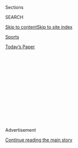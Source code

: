 <div id="app">

<div>

<div>

<div>

<div class="NYTAppHideMasthead css-1q2w90k e1suatyy0">

<div class="section css-ui9rw0 e1suatyy2">

<div class="css-eph4ug er09x8g0">

<div class="css-6n7j50">

</div>

<span class="css-1dv1kvn">Sections</span>

<div class="css-10488qs">

<span class="css-1dv1kvn">SEARCH</span>

</div>

[Skip to content](#site-content)[Skip to site index](#site-index)

</div>

<div id="masthead-section-label" class="css-1wr3we4 eaxe0e00">

[Sports](https://www.nytimes.com/section/sports)

</div>

<div class="css-10698na e1huz5gh0">

</div>

</div>

<div id="masthead-bar-one" class="section hasLinks css-15hmgas e1csuq9d3">

<div class="css-uqyvli e1csuq9d0">

</div>

<div class="css-1uqjmks e1csuq9d1">

</div>

<div class="css-9e9ivx">

[](https://myaccount.nytimes.com/auth/login?response_type=cookie&client_id=vi)

</div>

<div class="css-1bvtpon e1csuq9d2">

[Today’s Paper](https://www.nytimes.com/section/todayspaper)

</div>

</div>

</div>

</div>

<div data-aria-hidden="false">

<div id="site-content" role="main">

<div>

<div class="css-1aor85t" style="opacity:0.000000001;z-index:-1;visibility:hidden">

<div class="css-1hqnpie">

<div class="css-epjblv">

<span class="css-17xtcya">[Sports](/section/sports)</span><span class="css-x15j1o">|</span><span class="css-fwqvlz">For
a Small Stable, Big Prizes Could Lie Ahead</span>

</div>

<div class="css-k008qs">

<div class="css-1iwv8en">

<span class="css-18z7m18"></span>

<div>

</div>

</div>

<span class="css-1n6z4y">https://nyti.ms/2DFkRGn</span>

<div class="css-1705lsu">

<div class="css-4xjgmj">

<div class="css-4skfbu" role="toolbar" data-aria-label="Social Media Share buttons, Save button, and Comments Panel with current comment count" data-testid="share-tools">

  - 
  - 
  - 
  - 
    
    <div class="css-6n7j50">
    
    </div>

  - 

</div>

</div>

</div>

</div>

</div>

</div>

<div id="NYT_TOP_BANNER_REGION" class="css-13pd83m">

</div>

<div id="top-wrapper" class="css-1sy8kpn">

<div id="top-slug" class="css-l9onyx">

Advertisement

</div>

[Continue reading the main story](#after-top)

<div class="ad top-wrapper" style="text-align:center;height:100%;display:block;min-height:250px">

<div id="top" class="place-ad" data-position="top" data-size-key="top">

</div>

</div>

<div id="after-top">

</div>

</div>

<div>

<div id="sponsor-wrapper" class="css-1hyfx7x">

<div id="sponsor-slug" class="css-19vbshk">

Supported by

</div>

[Continue reading the main story](#after-sponsor)

<div id="sponsor" class="ad sponsor-wrapper" style="text-align:center;height:100%;display:block">

</div>

<div id="after-sponsor">

</div>

</div>

<div class="css-186x18t">

On Horse Racing

</div>

<div class="css-1vkm6nb ehdk2mb0">

# For a Small Stable, Big Prizes Could Lie Ahead

</div>

Tiz the Law has won the first leg of this year’s rejiggered Triple
Crown, and his stallion rights have the potential to generate millions
for Sackatoga Stable in New York.

<div class="css-79elbk" data-testid="photoviewer-wrapper">

<div class="css-z3e15g" data-testid="photoviewer-wrapper-hidden">

</div>

<div class="css-1a48zt4 ehw59r15" data-testid="photoviewer-children">

![<span class="css-16f3y1r e13ogyst0" data-aria-hidden="true">Tiz the
Law is the even-money favorite in Saturday’s Travers Stakes in Saratoga
Springs,
N.Y.</span><span class="css-cnj6d5 e1z0qqy90" itemprop="copyrightHolder"><span class="css-1ly73wi e1tej78p0">Credit...</span><span><span>Cindy
Schultz for The New York
Times</span></span></span>](https://static01.nyt.com/images/2020/08/08/sports/07horses2-print/merlin_175373931_845ebb67-3ec7-4992-9ffa-9a9b0e4fc284-articleLarge.jpg?quality=75&auto=webp&disable=upscale)

</div>

</div>

<div class="css-18e8msd">

<div class="css-vp77d3 epjyd6m0">

<div class="css-hus3qt ey68jwv0" data-aria-hidden="true">

[![Joe
Drape](https://static01.nyt.com/images/2018/12/10/multimedia/author-joe-drape/author-joe-drape-thumbLarge.png
"Joe Drape")](https://www.nytimes.com/by/joe-drape)

</div>

<div class="css-1baulvz">

By [<span class="css-1baulvz last-byline" itemprop="name">Joe
Drape</span>](https://www.nytimes.com/by/joe-drape)

</div>

</div>

  - 
    
    <div class="css-ld3wwf e16638kd2">
    
    Aug. 7, 2020
    
    </div>

  - 
    
    <div class="css-4xjgmj">
    
    <div class="css-d8bdto" role="toolbar" data-aria-label="Social Media Share buttons, Save button, and Comments Panel with current comment count" data-testid="share-tools">
    
      - 
      - 
      - 
      - 
        
        <div class="css-6n7j50">
        
        </div>
    
      - 
    
    </div>
    
    </div>

</div>

</div>

<div class="section meteredContent css-1r7ky0e" name="articleBody" itemprop="articleBody">

<div class="css-1fanzo5 StoryBodyCompanionColumn">

<div class="css-53u6y8">

How lucky is Jack Knowlton? Lucky enough to have the even-money
favorite, Tiz the Law, in the 151st running of the Travers Stakes on
Saturday in Saratoga Springs, N.Y., and with no real pressure to win it.

In gambling parlance, Knowlton and his Sackatoga Stable have a free
roll: whether his colt wins or loses the Travers, also known as the
Midsummer Derby, Tiz the Law will remain the only horse with a chance to
sweep the sport’s Holy Grail, the Triple Crown.

The [coronavirus
pandemic](https://www.nytimes.com/news-event/coronavirus) has reshuffled
the seasons of every sport, but it truly upended thoroughbred racing.
Instead of the Kentucky Derby serving as the first leg of the Triple
Crown on the first Saturday in May, the Belmont Stakes did so for the
first time in history on a Saturday in June.

After Tiz the Law rolled to an emphatic four-length victory at Belmont
Park on Long Island, Knowlton took advantage of the scrambled calendar
and chose an ambitious schedule for his colt, one that mirrored some of
the sport’s greatest horses.

</div>

</div>

<div class="css-1fanzo5 StoryBodyCompanionColumn">

<div class="css-53u6y8">

The Triple Crown champions Sir Barton (1919), Omaha (1935), Whirlaway
(1941), Count Fleet (1943) and Citation (1948) competed in races between
the Preakness and the Belmont, typically the final two legs. All but
Omaha were victorious.

</div>

</div>

<div class="css-79elbk" data-testid="photoviewer-wrapper">

<div class="css-z3e15g" data-testid="photoviewer-wrapper-hidden">

</div>

<div class="css-1a48zt4 ehw59r15" data-testid="photoviewer-children">

![<span class="css-16f3y1r e13ogyst0" data-aria-hidden="true">In six
starts, Tiz the Law has generated purse earnings of nearly $1.5
million.</span><span class="css-cnj6d5 e1z0qqy90" itemprop="copyrightHolder"><span class="css-1ly73wi e1tej78p0">Credit...</span><span>Cindy
Schultz for The New York
Times</span></span>](https://static01.nyt.com/images/2020/08/08/sports/07horse3-print/merlin_175373880_573ce7db-c71b-4fd1-b2d3-c0527eb99b70-articleLarge.jpg?quality=75&auto=webp&disable=upscale)

</div>

</div>

<div class="css-1fanzo5 StoryBodyCompanionColumn">

<div class="css-53u6y8">

“Why not?” asked Knowlton, the managing partner of Sackatoga Stable.
“With the pandemic turning the Triple Crown upside down, and the fact
that we haven’t been able to watch his last two victories in person, we
have almost a month to get ready for Kentucky. It is worth a shot.”

Even better, Saratoga Race Course is Knowlton’s home track and the
meet’s premier race means the world to him. In fact, he has suffered a
broken heart at the hands of the Travers before.

Seventeen years ago, a gelding by the name of Funny Cide was scratched
the day before the race. Funny Cide, the 2003 Kentucky Derby and
Preakness winner, had made Knowlton and his partnership semifamous.
Sackatoga Stable was born in Sackets Harbor, N.Y., [when six old high
school buddies sat on the front
porch](https://www.nytimes.com/2003/06/02/sports/horse-racing-hicks-from-sticks-now-racing-s-elite.html)
of the village’s former mayor, acknowledged they were approaching
midlife crises and decided they needed to get in the horse business.

</div>

</div>

<div class="css-1fanzo5 StoryBodyCompanionColumn">

<div class="css-53u6y8">

They added more partners and captured the imagination of sports fans by
arriving at each Triple Crown race in an old yellow school bus and with
coolers full of beer. But at the Belmont, Empire Maker upset Funny Cide,
who finished third, and dashed their Triple Crown dreams.

</div>

</div>

<div class="css-1h0maa8 e73j0it0">

<div class="css-1xdhyk6 erfvjey0">

<span class="css-1ly73wi e1tej78p0">Image</span>

<div class="css-zjzyr8">

<div data-testid="lazyimage-container" style="height:338.33333333333337px">

</div>

</div>

</div>

<span class="css-16f3y1r e13ogyst0" data-aria-hidden="true">Funny Cide
racing at Belmont Park in 2005. The horse won the first two legs of the
Triple Crown in 2003 for Sackatoga
Stable.</span><span class="css-cnj6d5 e1z0qqy90" itemprop="copyrightHolder"><span class="css-1ly73wi e1tej78p0">Credit...</span><span>John
Dunn for The New York Times</span></span>

<div class="css-1xdhyk6 erfvjey0">

<span class="css-1ly73wi e1tej78p0">Image</span>

<div class="css-zjzyr8">

<div data-testid="lazyimage-container" style="height:338.33333333333337px">

</div>

</div>

</div>

<span class="css-16f3y1r e13ogyst0" data-aria-hidden="true">Jack
Knowlton, right, with his wife, Dorothy, and a partner, Dave Mahan, in
2003 at Churchill Downs. They became known for arriving to Triple Crown
races in school buses with coolers full of
beer.</span><span class="css-cnj6d5 e1z0qqy90" itemprop="copyrightHolder"><span class="css-1ly73wi e1tej78p0">Credit...</span><span>Garry
Jones/Associated Press</span></span>

</div>

<div class="css-1fanzo5 StoryBodyCompanionColumn">

<div class="css-53u6y8">

The Travers was supposed to make them feel better. Instead, Funny Cide
got sick and the stable’s trainer, Barclay Tagg, pulled him from the
race.

“To tell you the truth, that was almost as disappointing as not sweeping
the Triple Crown,” Knowlton said. “Small stables like ours don’t get a
lot of chances.”

Home run horses are scarce, and Knowlton and his partners were grateful
Funny Cide had walked into their shedrow.

They had paid $75,000 for him, a blue-plate special price that ended up
paying off blue-blood dividends. Funny Cide won 11 races, earned more
than $3.5 million in purses and etched his name in the history books as
the first New York-bred horse to win the Kentucky Derby.

Still, Knowlton did not deviate from his stable’s playbook — he buys
only modestly bred New York horses and spreads the risk among a lot of
partners who pay a small amount for shares. They have had some success,
winning more than 50 races and campaigning nine horses that have won
between $95,000 to $200,000.

</div>

</div>

<div class="css-1fanzo5 StoryBodyCompanionColumn">

<div class="css-53u6y8">

Then, Tiz the Law came along.

</div>

</div>

<div class="css-79elbk" data-testid="photoviewer-wrapper">

<div class="css-z3e15g" data-testid="photoviewer-wrapper-hidden">

</div>

<div class="css-1a48zt4 ehw59r15" data-testid="photoviewer-children">

<div class="css-1xdhyk6 erfvjey0">

<span class="css-1ly73wi e1tej78p0">Image</span>

<div class="css-zjzyr8">

<div data-testid="lazyimage-container" style="height:257.1333333333334px">

</div>

</div>

</div>

<span class="css-16f3y1r e13ogyst0" data-aria-hidden="true">Barclay
Tagg, the trainer for the stable, first saw Tiz the Law in
2018.</span><span class="css-cnj6d5 e1z0qqy90" itemprop="copyrightHolder"><span class="css-1ly73wi e1tej78p0">Credit...</span><span>Cindy
Schultz for The New York Times</span></span>

</div>

</div>

<div class="css-1fanzo5 StoryBodyCompanionColumn">

<div class="css-53u6y8">

Tagg, who also advises on what horses to buy, liked the yearling as soon
as he saw him at the 2018 Fasig-Tipton New York-bred Yearling Sale. Like
Funny Cide, he was the son of a first crop, or unproven sire, by the
name of Constitution. His mother, Tizfiz, had won a Graded Stakes race
at 1 ⅛ miles, suggesting class and stamina.

“We thought we’d get him for $100,000,” Knowlton said. “It’s a good
thing we raised our hand one more time and got him at $110,000.”

Yes, it was very good for Knowlton and his 34 partners. All Tiz the Law
has done is win five out of his six starts for purse earnings of nearly
$1.5 million.

Even better, however, for them was that the colt’s stallion rights were
sold in an eight-figure deal to Coolmore America’s Ashford Stud after
his Belmont victory. Knowlton would not reveal the exact number, but he
did acknowledge that Sackatoga will earn bonuses if Tiz the Law wins the
Travers, the Derby, the Preakness and the Breeders’ Cup Classic, which
is scheduled for November.

</div>

</div>

<div class="css-79elbk" data-testid="photoviewer-wrapper">

<div class="css-z3e15g" data-testid="photoviewer-wrapper-hidden">

</div>

<div class="css-1a48zt4 ehw59r15" data-testid="photoviewer-children">

<div class="css-1xdhyk6 erfvjey0">

<span class="css-1ly73wi e1tej78p0">Image</span>

<div class="css-zjzyr8">

<div data-testid="lazyimage-container" style="height:257.1333333333334px">

</div>

</div>

</div>

<span class="css-16f3y1r e13ogyst0" data-aria-hidden="true">Knowlton,
right, has 34 partners, including Bruce Cerone. Knowlton spreads the
risk among a lot of partners, who pay a small amount for
shares.</span><span class="css-cnj6d5 e1z0qqy90" itemprop="copyrightHolder"><span class="css-1ly73wi e1tej78p0">Credit...</span><span>Cindy
Schultz for The New York Times</span></span>

</div>

</div>

<div class="css-1fanzo5 StoryBodyCompanionColumn">

<div class="css-53u6y8">

Ashford Stud structured a bonus deal for the 2015 Triple Crown Champion
American Pharoah that promised his owner, Ahmed Zayat, $3 million for
winning the Kentucky Derby, $2 million each for victories in the
Preakness, Belmont, Travers Stakes and Breeders’ Cup Classic as well as
a $2 million bonus for being named 3-year-old male champion.

</div>

</div>

<div class="css-1fanzo5 StoryBodyCompanionColumn">

<div class="css-53u6y8">

Do the math: A similar deal would mean a potential $13 million for
Sackatoga to roll up this year.

“I drew a line in the sand — no one was going to own his racing rights
other than us and we intended to run him throughout his 4-year-old
year,” Knowlton said.

Lucky or not, Knowlton and his partners are taking a free roll with
found money.

</div>

</div>

</div>

<div>

</div>

<div>

</div>

<div>

</div>

<div>

<div id="bottom-wrapper" class="css-1ede5it">

<div id="bottom-slug" class="css-l9onyx">

Advertisement

</div>

[Continue reading the main story](#after-bottom)

<div id="bottom" class="ad bottom-wrapper" style="text-align:center;height:100%;display:block;min-height:90px">

</div>

<div id="after-bottom">

</div>

</div>

</div>

</div>

</div>

## Site Index

<div>

</div>

## Site Information Navigation

  - [© <span>2020</span> <span>The New York Times
    Company</span>](https://help.nytimes.com/hc/en-us/articles/115014792127-Copyright-notice)

<!-- end list -->

  - [NYTCo](https://www.nytco.com/)
  - [Contact
    Us](https://help.nytimes.com/hc/en-us/articles/115015385887-Contact-Us)
  - [Work with us](https://www.nytco.com/careers/)
  - [Advertise](https://nytmediakit.com/)
  - [T Brand Studio](http://www.tbrandstudio.com/)
  - [Your Ad
    Choices](https://www.nytimes.com/privacy/cookie-policy#how-do-i-manage-trackers)
  - [Privacy](https://www.nytimes.com/privacy)
  - [Terms of
    Service](https://help.nytimes.com/hc/en-us/articles/115014893428-Terms-of-service)
  - [Terms of
    Sale](https://help.nytimes.com/hc/en-us/articles/115014893968-Terms-of-sale)
  - [Site Map](https://spiderbites.nytimes.com)
  - [Help](https://help.nytimes.com/hc/en-us)
  - [Subscriptions](https://www.nytimes.com/subscription?campaignId=37WXW)

</div>

</div>

</div>

</div>
